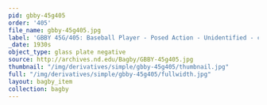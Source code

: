 ```yaml
---
pid: gbby-45g405
order: '405'
file_name: gbby-45g405.jpg
label: 'GBBY 45G/405: Baseball Player - Posed Action - Unidentified - c1930s'
_date: 1930s
object_type: glass plate negative
source: http://archives.nd.edu/Bagby/GBBY-45g405.jpg
thumbnail: "/img/derivatives/simple/gbby-45g405/thumbnail.jpg"
full: "/img/derivatives/simple/gbby-45g405/fullwidth.jpg"
layout: bagby_item
collection: bagby
---
```

